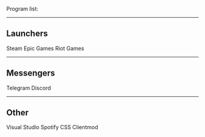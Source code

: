 Program list:

--------------------
Launchers
--------------------
Steam
Epic Games
Riot Games

--------------------
Messengers
--------------------
Telegram
Discord

--------------------
Other
--------------------
Visual Studio
Spotify
CSS Clientmod
